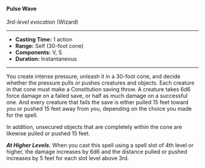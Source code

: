 #### Pulse Wave
*3rd-level evocation* (Wizard)
___
- **Casting Time:** 1 action
- **Range:** Self (30-foot cone)
- **Components:** V, S
- **Duration:** Instantaneous
---
You create intense pressure, unleash it in a 30-foot cone, and decide whether the pressure pulls or pushes creatures and objects. Each creature in that cone must make a Constitution saving throw. A creature takes 6d6 force damage on a failed save, or half as much damage on a successful one. And every creature that fails the save is either pulled 15 feet toward you or pushed 15 feet away from you, depending on the choice you made for the spell.

In addition, unsecured objects that are completely within the cone are likewise pulled or pushed 15 feet.

***At Higher Levels.*** When you cast this spell using a spell slot of 4th level or higher, the damage increases by 6d6 and the distance pulled or pushed increases by 5 feet for each slot level above 3rd.